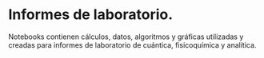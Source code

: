# Informes de laboratorio.

Notebooks contienen cálculos, datos, algoritmos y gráficas utilizadas y creadas para informes de laboratorio de cuántica, fisicoquímica y analítica.
